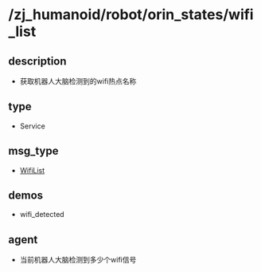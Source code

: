# /zj_humanoid/robot/orin_states/wifi_list

## description
- 获取机器人大脑检测到的wifi热点名称

## type
- Service

## msg_type
- [WifiList](../../../../../zj_humanoid_types.md#WifiList)

## demos
- wifi_detected

## agent
- 当前机器人大脑检测到多少个wifi信号

